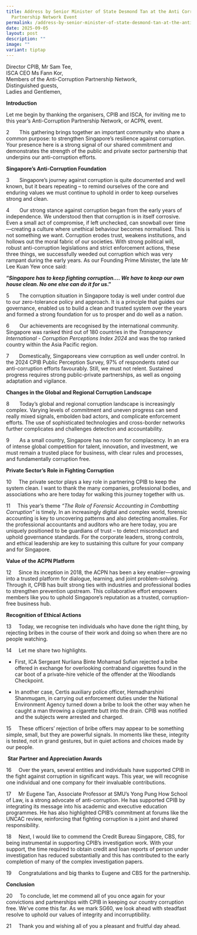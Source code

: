 ```yaml
---
title: Address by Senior Minister of State Desmond Tan at the Anti Corruption
  Partnership Network Event
permalink: /address-by-senior-minister-of-state-desmond-tan-at-the-anti-corruption-partnership-network-event/
date: 2025-09-05
layout: post
description: ""
image: ""
variant: tiptap
---
```

<p>Director CPIB, Mr Sam Tee,
<br>ISCA CEO Ms Fann Kor,
<br>Members of the Anti-Corruption Partnership Network,
<br>Distinguished guests,
<br>Ladies and Gentlemen,</p>
<p></p>
<p><strong>Introduction</strong>
</p>
<p>Let me begin by thanking the organisers, CPIB and ISCA, for inviting me
to this year’s Anti-Corruption Partnership Network, or ACPN, event.</p>
<p>2&nbsp;&nbsp;&nbsp;&nbsp;&nbsp;&nbsp; This gathering brings together an
important community who share a common purpose: to strengthen Singapore’s
resilience against corruption. Your presence here is a strong signal of
our shared commitment and demonstrates the strength of the public and private
sector partnership that underpins our anti-corruption efforts.</p>
<p></p>
<p><strong>Singapore’s Anti-Corruption Foundation</strong>
</p>
<p>3&nbsp;&nbsp;&nbsp;&nbsp;&nbsp;&nbsp; Singapore’s journey against corruption
is quite documented and well known, but it bears repeating – to remind
ourselves of the core and enduring values we must continue to uphold in
order to keep ourselves strong and clean.</p>
<p></p>
<p>4&nbsp;&nbsp;&nbsp;&nbsp;&nbsp;&nbsp; Our strong stance against corruption
began from the early years of independence. We understood then that corruption
is in itself corrosive. Even a small act of compromise, if left unchecked,
can snowball over time —creating a culture where unethical behaviour becomes
normalised. This is not something we want. Corruption erodes trust, weakens
institutions, and hollows out the moral fabric of our societies. With strong
political will, robust anti-corruption legislations and strict enforcement
actions, these three things, we successfully weeded out corruption which
was very rampant during the early years. As our Founding Prime Minister,
the late Mr Lee Kuan Yew once said:</p>
<p></p>
<p><strong>“<em>Singapore has to keep fighting corruption…. We have to keep our own house clean. No one else can do it for us</em>.”</strong>
</p>
<p></p>
<p>5&nbsp;&nbsp;&nbsp;&nbsp;&nbsp;&nbsp; The corruption situation in Singapore
today is well under control due to our zero-tolerance policy and approach.
It is a principle that guides our governance, enabled us to build a clean
and trusted system over the years and formed a strong foundation for us
to prosper and do well as a nation.</p>
<p>6&nbsp;&nbsp;&nbsp;&nbsp;&nbsp;&nbsp; Our achievements are recognised
by the international community. Singapore was ranked third out of 180 countries
in the <em>Transparency International - Corruption Perceptions Index 2024</em> and
was the top ranked country within the Asia Pacific region.</p>
<p>7&nbsp;&nbsp;&nbsp;&nbsp;&nbsp;&nbsp; Domestically, Singaporeans view
corruption as well under control. In the 2024 CPIB Public Perception Survey,
97% of respondents rated our anti-corruption efforts favourably. Still,
we must not relent. Sustained progress requires strong public-private partnerships,
as well as ongoing adaptation and vigilance.</p>
<p><strong>Changes in the Global and Regional Corruption Landscape</strong>
</p>
<p>8&nbsp;&nbsp;&nbsp;&nbsp;&nbsp;&nbsp; Today’s global and regional corruption
landscape is increasingly complex. Varying levels of commitment and uneven
progress can send really mixed signals, embolden bad actors, and complicate
enforcement efforts. The use of sophisticated technologies and cross-border
networks further complicates and challenges detection and accountability.
&nbsp;</p>
<p>9&nbsp;&nbsp;&nbsp;&nbsp;&nbsp;&nbsp; As a small country, Singapore has
no room for complacency. In an era of intense global competition for talent,
innovation, and investment, we must remain a trusted place for business,
with clear rules and processes, and fundamentally corruption free.</p>
<p><strong>Private Sector’s Role in Fighting Corruption</strong>
</p>
<p>10&nbsp;&nbsp;&nbsp;&nbsp; The private sector plays a key role in partnering
CPIB to keep the system clean. I want to thank the many companies, professional
bodies, and associations who are here today for walking this journey together
with us.</p>
<p>11&nbsp;&nbsp;&nbsp;&nbsp; This year’s theme <em>“The Role of Forensic Accounting in Combatting Corruption”</em> is
timely. In an increasingly digital and complex world, forensic accounting
is key to uncovering patterns and also detecting anomalies. For the professional
accountants and auditors who are here today, you are uniquely positioned
to be guardians of trust – to detect misconduct and uphold governance standards.
For the corporate leaders, strong controls, and ethical leadership are
key to sustaining this culture for your company and for Singapore.</p>
<p><strong>Value of the ACPN Platform</strong>
</p>
<p>12&nbsp;&nbsp;&nbsp;&nbsp; Since its inception in 2018, the ACPN has been
a key enabler—growing into a trusted platform for dialogue, learning, and
joint problem-solving. Through it, CPIB has built strong ties with industries
and professional bodies to strengthen prevention upstream. This collaborative
effort empowers members like you to uphold Singapore’s reputation as a
trusted, corruption-free business hub.</p>
<p><strong>Recognition of Ethical Actions</strong>
</p>
<p>13&nbsp;&nbsp;&nbsp;&nbsp; Today, we recognise ten individuals who have
done the right thing, by rejecting bribes in the course of their work and
doing so when there are no people watching.</p>
<p>14&nbsp;&nbsp;&nbsp;&nbsp; Let me share two highlights.</p>
<ul data-tight="true" class="tight">
<li>
<p>First, ICA Sergeant Nurliana Binte Mohamad Sufian rejected a bribe offered
in exchange for overlooking contraband cigarettes found in the car boot
of a private-hire vehicle of the offender at the Woodlands Checkpoint.</p>
</li>
<li>
<p>In another case, Certis auxiliary police officer, Hemadharshini Shanmugam,
in carrying out enforcement duties under the National Environment Agency
turned down a bribe to look the other way when he caught a man throwing
a cigarette butt into the drain. CPIB was notified and the subjects were
arrested and charged.</p>
</li>
</ul>
<p>15&nbsp;&nbsp;&nbsp;&nbsp; These officers’ rejection of bribe offers may
appear to be something simple, small, but they are powerful signals. In
moments like these, integrity is tested, not in grand gestures, but in
quiet actions and choices made by our people.</p>
<p>&nbsp;<strong>Star Partner and Appreciation Awards</strong>
</p>
<p>16&nbsp;&nbsp;&nbsp;&nbsp; Over the years, several entities and individuals
have supported CPIB in the fight against corruption in significant ways.
This year, we will recognise one individual and one company for their invaluable
contributions. &nbsp;&nbsp;</p>
<p>17 &nbsp;&nbsp;&nbsp; Mr Eugene Tan, Associate Professor at SMU’s Yong
Pung How School of Law, is a strong advocate of anti-corruption. He has
supported CPIB by integrating its message into his academic and executive
education programmes. He has also highlighted CPIB’s commitment at forums
like the UNCAC review, reinforcing that fighting corruption is a joint
and shared responsibility.</p>
<p>18 &nbsp;&nbsp;&nbsp; Next, I would like to commend the Credit Bureau
Singapore, CBS, for being instrumental in supporting CPIB’s investigation
work. With your support, the time required to obtain credit and loan reports
of person under investigation has reduced substantially and this has contributed
to the early completion of many of the complex investigation papers.</p>
<p>19&nbsp;&nbsp;&nbsp;&nbsp; Congratulations and big thanks to Eugene and
CBS for the partnership.</p>
<p><strong>Conclusion</strong>
</p>
<p>20&nbsp;&nbsp;&nbsp;&nbsp; To conclude, let me commend all of you once
again for your convictions and partnerships with CPIB in keeping our country
corruption free. We’ve come this far. As we mark SG60, we look ahead with
steadfast resolve to uphold our values of integrity and incorruptibility.</p>
<p>21&nbsp;&nbsp;&nbsp;&nbsp; Thank you and wishing all of you a pleasant
and fruitful day ahead.</p>